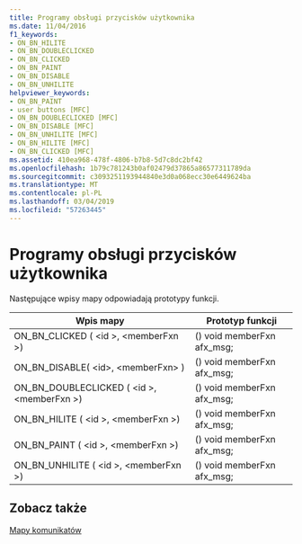 ```yaml
---
title: Programy obsługi przycisków użytkownika
ms.date: 11/04/2016
f1_keywords:
- ON_BN_HILITE
- ON_BN_DOUBLECLICKED
- ON_BN_CLICKED
- ON_BN_PAINT
- ON_BN_DISABLE
- ON_BN_UNHILITE
helpviewer_keywords:
- ON_BN_PAINT
- user buttons [MFC]
- ON_BN_DOUBLECLICKED [MFC]
- ON_BN_DISABLE [MFC]
- ON_BN_UNHILITE [MFC]
- ON_BN_HILITE [MFC]
- ON_BN_CLICKED [MFC]
ms.assetid: 410ea968-478f-4806-b7b8-5d7c8dc2bf42
ms.openlocfilehash: 1b79c781243b0af02479d37865a86577311789da
ms.sourcegitcommit: c3093251193944840e3d0a068ecc30e6449624ba
ms.translationtype: MT
ms.contentlocale: pl-PL
ms.lasthandoff: 03/04/2019
ms.locfileid: "57263445"
---
```

# <a name="user-button-handlers"></a>Programy obsługi przycisków użytkownika

Następujące wpisy mapy odpowiadają prototypy funkcji.

|Wpis mapy|Prototyp funkcji|
|---------------|------------------------|
|ON_BN_CLICKED ( \<id >, \<memberFxn >)|() void memberFxn afx_msg;|
|ON_BN_DISABLE( \<id>, \<memberFxn> )|() void memberFxn afx_msg;|
|ON_BN_DOUBLECLICKED ( \<id >, \<memberFxn >)|() void memberFxn afx_msg;|
|ON_BN_HILITE ( \<id >, \<memberFxn >)|() void memberFxn afx_msg;|
|ON_BN_PAINT ( \<id >, \<memberFxn >)|() void memberFxn afx_msg;|
|ON_BN_UNHILITE ( \<id >, \<memberFxn >)|() void memberFxn afx_msg;|

## <a name="see-also"></a>Zobacz także

[Mapy komunikatów](../../mfc/reference/message-maps-mfc.md)

